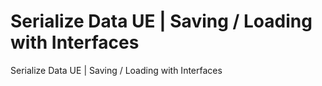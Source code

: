 # Serialize Data UE | Saving / Loading with Interfaces
Serialize Data UE | Saving / Loading with Interfaces
